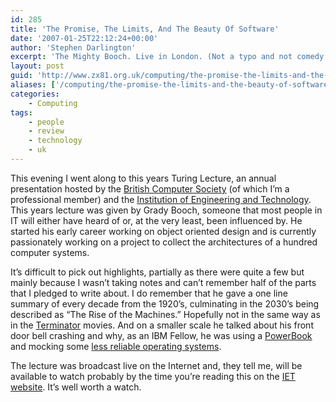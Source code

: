 ```yaml
---
id: 285
title: 'The Promise, The Limits, And The Beauty Of Software'
date: '2007-01-25T22:12:24+00:00'
author: 'Stephen Darlington'
excerpt: 'The Mighty Booch. Live in London. (Not a typo and not comedy.)'
layout: post
guid: 'http://www.zx81.org.uk/computing/the-promise-the-limits-and-the-beauty-of-software.html'
aliases: ['/computing/the-promise-the-limits-and-the-beauty-of-software.html']
categories:
    - Computing
tags:
    - people
    - review
    - technology
    - uk
---
```


This evening I went along to this years Turing Lecture, an annual presentation hosted by the [British Computer Society](http://www.bcs.org.uk/ "BCS") (of which I’m a professional member) and the [Institution of Engineering and Technology](http://www.theiet.org/ "IET"). This years lecture was given by Grady Booch, someone that most people in IT will either have heard of or, at the very least, been influenced by. He started his early career working on object oriented design and is currently passionately working on a project to collect the architectures of a hundred computer systems.

It’s difficult to pick out highlights, partially as there were quite a few but mainly because I wasn’t taking notes and can’t remember half of the parts that I pledged to write about. I do remember that he gave a one line summary of every decade from the 1920’s, culminating in the 2030’s being described as “The Rise of the Machines.” Hopefully not in the same way as in the [Terminator](http://uk.imdb.com/title/tt0181852/ "Why 1984 won't be like 1984") movies. And on a smaller scale he talked about his front door bell crashing and why, as an IBM Fellow, he was using a [PowerBook](http://www.apple.com/uk/macbookpro/ "The new PowerBook") and mocking some [less reliable operating systems](http://www.microsoft.com/windows/default.mspx "Blue Screens of Death").

The lecture was broadcast live on the Internet and, they tell me, will be available to watch probably by the time you’re reading this on the [IET website](http://www.iet.tv/forthcoming/index.html?year=2007&month=01&id=31460&back=%2F "IET.tv"). It’s well worth a watch.